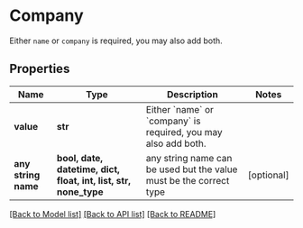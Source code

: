 # Company

Either `name` or `company` is required, you may also add both.

## Properties
Name | Type | Description | Notes
------------ | ------------- | ------------- | -------------
**value** | **str** | Either &#x60;name&#x60; or &#x60;company&#x60; is required, you may also add both. | 
**any string name** | **bool, date, datetime, dict, float, int, list, str, none_type** | any string name can be used but the value must be the correct type | [optional]

[[Back to Model list]](../README.md#documentation-for-models) [[Back to API list]](../README.md#documentation-for-api-endpoints) [[Back to README]](../README.md)


